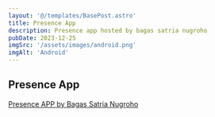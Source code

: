 ```yaml
---
layout: '@/templates/BasePost.astro'
title: Presence App
description: Presence app hosted by bagas satria nugroho
pubDate: 2023-12-25
imgSrc: '/assets/images/android.png'
imgAlt: 'Android'
---
```


## Presence App

[Presence APP by Bagas Satria Nugroho](/public/app/app-release.apk "Presence APP by Bagas Satria Nugroho")
